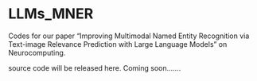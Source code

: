 # LLMs_MNER
Codes for our paper “Improving Multimodal Named Entity Recognition via Text-image Relevance Prediction with Large Language Models” on Neurocomputing.


source code will be released here.
Coming soon.......
